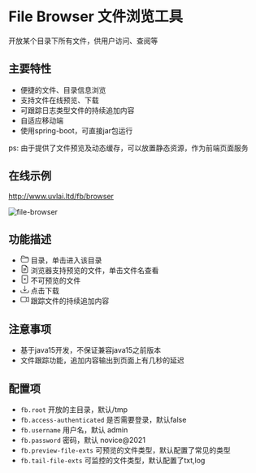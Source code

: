 # File Browser 文件浏览工具

开放某个目录下所有文件，供用户访问、查阅等

## 主要特性
- 便捷的文件、目录信息浏览
- 支持文件在线预览、下载
- 可跟踪日志类型文件的持续追加内容
- 自适应移动端
- 使用spring-boot，可直接jar包运行

ps: 由于提供了文件预览及动态缓存，可以放置静态资源，作为前端页面服务

## 在线示例
http://www.uvlai.ltd/fb/browser

![file-browser](https://novicezk.github.io/file-browser.png)

## 功能描述
- <svg xmlns="http://www.w3.org/2000/svg" width="16" height="16" fill="currentColor" class="bi bi-folder2-open" viewBox="0 0 16 16">
    <path d="M1 3.5A1.5 1.5 0 0 1 2.5 2h2.764c.958 0 1.76.56 2.311 1.184C7.985 3.648 8.48 4 9 4h4.5A1.5 1.5 0 0 1 15 5.5v.64c.57.265.94.876.856 1.546l-.64 5.124A2.5 2.5 0 0 1 12.733 15H3.266a2.5 2.5 0 0 1-2.481-2.19l-.64-5.124A1.5 1.5 0 0 1 1 6.14V3.5zM2 6h12v-.5a.5.5 0 0 0-.5-.5H9c-.964 0-1.71-.629-2.174-1.154C6.374 3.334 5.82 3 5.264 3H2.5a.5.5 0 0 0-.5.5V6zm-.367 1a.5.5 0 0 0-.496.562l.64 5.124A1.5 1.5 0 0 0 3.266 14h9.468a1.5 1.5 0 0 0 1.489-1.314l.64-5.124A.5.5 0 0 0 14.367 7H1.633z"/>
  </svg> 目录，单击进入该目录
- <svg xmlns="http://www.w3.org/2000/svg" width="16" height="16" fill="currentColor" class="bi bi-file-earmark-text" viewBox="0 0 16 16">
    <path d="M5.5 7a.5.5 0 0 0 0 1h5a.5.5 0 0 0 0-1h-5zM5 9.5a.5.5 0 0 1 .5-.5h5a.5.5 0 0 1 0 1h-5a.5.5 0 0 1-.5-.5zm0 2a.5.5 0 0 1 .5-.5h2a.5.5 0 0 1 0 1h-2a.5.5 0 0 1-.5-.5z"/>
    <path d="M9.5 0H4a2 2 0 0 0-2 2v12a2 2 0 0 0 2 2h8a2 2 0 0 0 2-2V4.5L9.5 0zm0 1v2A1.5 1.5 0 0 0 11 4.5h2V14a1 1 0 0 1-1 1H4a1 1 0 0 1-1-1V2a1 1 0 0 1 1-1h5.5z"/>
  </svg> 浏览器支持预览的文件，单击文件名查看
- <svg xmlns="http://www.w3.org/2000/svg" width="16" height="16" fill="currentColor" class="bi bi-file-x" viewBox="0 0 16 16">
    <path d="M6.146 6.146a.5.5 0 0 1 .708 0L8 7.293l1.146-1.147a.5.5 0 1 1 .708.708L8.707 8l1.147 1.146a.5.5 0 0 1-.708.708L8 8.707 6.854 9.854a.5.5 0 0 1-.708-.708L7.293 8 6.146 6.854a.5.5 0 0 1 0-.708z"/>
    <path d="M4 0a2 2 0 0 0-2 2v12a2 2 0 0 0 2 2h8a2 2 0 0 0 2-2V2a2 2 0 0 0-2-2H4zm0 1h8a1 1 0 0 1 1 1v12a1 1 0 0 1-1 1H4a1 1 0 0 1-1-1V2a1 1 0 0 1 1-1z"/>
  </svg> 不可预览的文件
- <svg xmlns="http://www.w3.org/2000/svg" width="16" height="16" fill="currentColor" class="bi bi-download" viewBox="0 0 16 16">
    <path d="M.5 9.9a.5.5 0 0 1 .5.5v2.5a1 1 0 0 0 1 1h12a1 1 0 0 0 1-1v-2.5a.5.5 0 0 1 1 0v2.5a2 2 0 0 1-2 2H2a2 2 0 0 1-2-2v-2.5a.5.5 0 0 1 .5-.5z"/>
    <path d="M7.646 11.854a.5.5 0 0 0 .708 0l3-3a.5.5 0 0 0-.708-.708L8.5 10.293V1.5a.5.5 0 0 0-1 0v8.793L5.354 8.146a.5.5 0 1 0-.708.708l3 3z"/>
  </svg> 点击下载
- <svg xmlns="http://www.w3.org/2000/svg" width="16" height="16" fill="currentColor" class="bi bi-camera-video" viewBox="0 0 16 16">
    <path fill-rule="evenodd" d="M0 5a2 2 0 0 1 2-2h7.5a2 2 0 0 1 1.983 1.738l3.11-1.382A1 1 0 0 1 16 4.269v7.462a1 1 0 0 1-1.406.913l-3.111-1.382A2 2 0 0 1 9.5 13H2a2 2 0 0 1-2-2V5zm11.5 5.175 3.5 1.556V4.269l-3.5 1.556v4.35zM2 4a1 1 0 0 0-1 1v6a1 1 0 0 0 1 1h7.5a1 1 0 0 0 1-1V5a1 1 0 0 0-1-1H2z"/>
  </svg> 跟踪文件的持续追加内容

## 注意事项
- 基于java15开发，不保证兼容java15之前版本
- 文件跟踪功能，追加内容输出到页面上有几秒的延迟

## 配置项
- `fb.root` 开放的主目录，默认/tmp
- `fb.access-authenticated` 是否需要登录，默认false
- `fb.username` 用户名，默认 admin
- `fb.password` 密码，默认 novice@2021
- `fb.preview-file-exts` 可预览的文件类型，默认配置了常见的类型
- `fb.tail-file-exts` 可监控的文件类型，默认配置了txt,log
